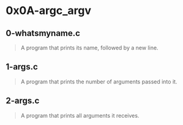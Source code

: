 # 0x0A-argc_argv
## 0-whatsmyname.c
> A program that prints its name, followed by a new line.
## 1-args.c
> A program that prints the number of arguments passed into it.
## 2-args.c
> A program that prints all arguments it receives.
